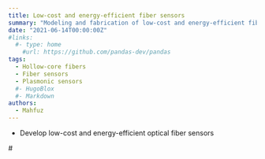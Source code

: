 ```yaml
---
title: Low-cost and energy-efficient fiber sensors
summary: "Modeling and fabrication of low-cost and energy-efficient fiber sensors."
date: "2021-06-14T00:00:00Z"
#links:
  #- type: home
    #url: https://github.com/pandas-dev/pandas
tags:
  - Hollow-core fibers
  - Fiber sensors
  - Plasmonic sensors
  #- HugoBlox
  #- Markdown
authors:
  - Mahfuz
---
```


- Develop low-cost and energy-efficient optical fiber sensors 

#<!--more-->
